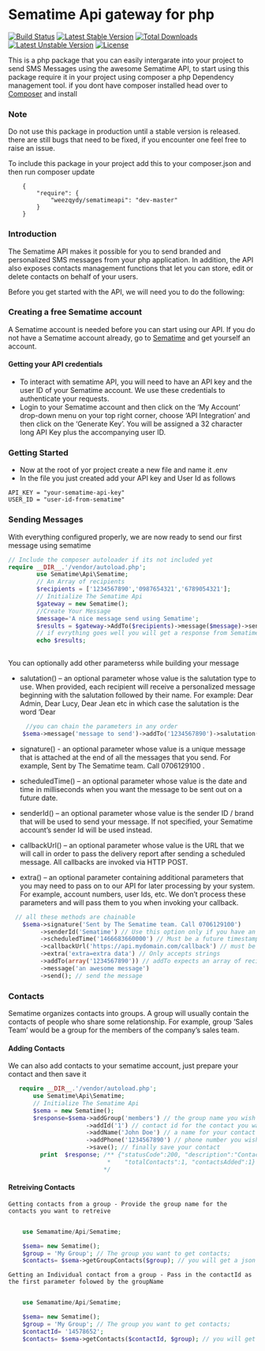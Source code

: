 
# Sematime Api gateway for php 

[![Build Status](https://secure.travis-ci.org/nategood/httpful.png?branch=master)](http://travis-ci.org/nategood/httpful) 
[![Latest Stable Version](https://poser.pugx.org/weezqydy/sematimeapi/v/stable)](https://packagist.org/packages/weezqydy/sematimeapi) [![Total Downloads](https://poser.pugx.org/weezqydy/sematimeapi/downloads)](https://packagist.org/packages/weezqydy/sematimeapi) [![Latest Unstable Version](https://poser.pugx.org/weezqydy/sematimeapi/v/unstable)](https://packagist.org/packages/weezqydy/sematimeapi) [![License](https://poser.pugx.org/weezqydy/sematimeapi/license)](https://packagist.org/packages/weezqydy/sematimeapi)

This is a php package that you can easily intergarate into your project to send SMS Messages using the awesome Sematime API, to start using this package require it in your project using composer a php Dependency management tool.
if you dont have composer installed head over to [Composer](http://getcomposer.org/download) and install

### Note
Do not use this package in production until a stable version is released. there are still bugs that need to be fixed, if you encounter one feel free to raise an issue.

To include this package in your project add this to your composer.json and then run composer update
```
	{
        "require": {
            "weezqydy/sematimeapi": "dev-master"
        }
    }
```
### Introduction
The Sematime API makes it possible for you to send branded and personalized SMS messages
from your php application. In addition, the API also exposes contacts management functions that let
you can store, edit or delete contacts on behalf of your users.

Before you get started with the API, we will need you to do the following:
### Creating a free Sematime account
A Sematime account is needed before you can start using our API. If you do not have a
Sematime account already, go to [Sematime](https://myaccount.sematime.com/regiser) and get
yourself an account.

#### Getting your API credentials

- To interact with sematime API, you will need to have an API key and the user ID of your Sematime account. We use these credentials to authenticate your requests.
- Login to your Sematime account and then click on the ‘My Account’ drop-down menu on your top right corner, choose ‘API Integration’ and then click on the ‘Generate Key’. You will be assigned a 32 character long API Key plus the accompanying user ID.

### Getting Started
- Now at the root of yor project create a new file and name it .env 
- In the file you just created add your API key and User Id as follows
```
API_KEY = "your-sematime-api-key"
USER_ID = "user-id-from-sematime"
```

### Sending Messages

With everything configured properly, we are now ready to send our first message using sematime
```php
// Include the composer autoloader if its not included yet
require __DIR__.'/vendor/autoload.php';
        use Sematime\Api\Sematime;
        // An Array of recipients
        $recipients = ['1234567890','0987654321','6789054321'];
        // Initialize The Sematime Api
        $gateway = new Sematime();
        //Create Your Message
        $message='A nice message send using Sematime';      
        $results = $gateway->AddTo($recipients)->message($message)->send();
        // if evrything goes well you will get a response from Sematime
        echo $results;
        
 ```
 You can optionally add other parameterss while building your message

 - salutation() – an optional parameter whose value is the salutation type to use.
When provided, each recipient will receive a personalized message beginning
with the salutation followed by their name. For example: Dear Admin, Dear
Lucy, Dear Jean etc in which case the salutation is the word ‘Dear
```php
     //you can chain the parameters in any order
    $sema->message('message to send')->addTo('1234567890')->salutation('Dear')->send();
```
- signature() - an optional parameter whose value is a unique message that is
attached at the end of all the messages that you send. For example, Sent by The
Sematime team. Call 0706129100 .

- scheduledTime() – an optional parameter whose value is the date and time in
milliseconds when you want the message to be sent out on a future date.

- senderId() – an optional parameter whose value is the sender ID / brand that
will be used to send your message. If not specified, your Sematime
account’s sender Id will be used instead.

- callbackUrl() – an optional parameter whose value is the URL that we will call in
order to pass the delivery report after sending a scheduled message. All callbacks
are invoked via HTTP POST.

- extra() – an optional parameter containing additional parameters that
you may need to pass on to our API for later processing by your system. For
example, account numbers, user Ids, etc. We don’t process these parameters and
will pass them to you when invoking your callback.

```php
  // all these methods are chainable
    $sema->signature('Sent by The Sematime team. Call 0706129100')
         ->senderId('Sematime') // Use this option only if you have an existing  ID
         ->scheduledTime('1466683660000') // Must be a future timestamp
         ->callbackUrl('https://api.mydomain.com/callback') // must be an existing and Valid URL
         ->extra('extra=extra data') // Only accepts strings 
         ->addTo(array('1234567890')) // addTo expects an array of recipients
         ->message('an awesome message')
         ->send(); // send the message
```
### Contacts
Sematime organizes contacts into groups. A group will usually contain the contacts of people
who share some relationship. For example, group ‘Sales Team’ would be a group for the
members of the company’s sales team.
#### Adding Contacts
 We can also add contacts to your sematime account, just prepare your contact and then save it
 ```php
    require __DIR__.'/vendor/autoload.php';
        use Sematime\Api\Sematime;      
        // Initialize The Sematime Api
        $sema = new Sematime();
        $response=$sema->addGroup('members') // the group name you wish to add contacts
                       ->addId('1') // contact id for the contact you want to add
                       ->addName('John Doe') // a name for your contact 
                       ->addPhone('1234567890') // phone number you wish to add
                       ->save(); // finally save your contact
          print  $response; /** {"statusCode":200, "description":"Contacts added successfully.",
                             *    "totalContacts":1, "contactsAdded":1}
                            */
 ```

#### Retreiving Contacts

    Getting contacts from a group - Provide the group name for the contacts you want to retreive

```php

    use Semamatime/Api/Sematime;

    $sema= new Sematime();
    $group = 'My Group'; // The group you want to get contacts;
    $contacts= $sema->getGroupContacts($group); // you will get a json formated string of your contacts

```
    Getting an Individual contact from a group - Pass in the contactId as the first parameter folowed by the groupName

```php

    use Semamatime/Api/Sematime;

    $sema= new Sematime();
    $group = 'My Group'; // The group you want to get contacts;
    $contactId= '14578652';
    $contacts= $sema->getContacts($contactId, $group); // you will get a json formated string of the contact

```



